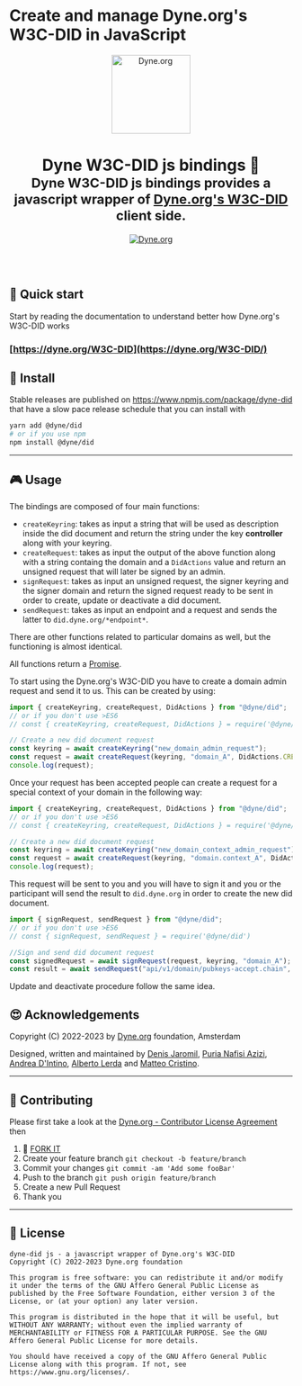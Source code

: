 # Create and manage Dyne.org's W3C-DID in JavaScript

<p align="center">
 <a href="https://dyne.org">
    <img src="https://files.dyne.org/software_by_dyne.png" height="140" alt="Dyne.org">
  </a>
</p>

<h1 align="center">
  Dyne W3C-DID js bindings 🧰</br>
  <sub>Dyne W3C-DID js bindings provides a javascript wrapper of <a href="https://github.com/dyne/W3C-DID">Dyne.org's W3C-DID</a> client side.</sub>
</h1>

<p align="center">
  <a href="https://dyne.org">
    <img src="https://img.shields.io/badge/%3C%2F%3E%20with%20%E2%9D%A4%20by-Dyne.org-blue.svg" alt="Dyne.org">
  </a>
</p>

<br><br>

## 🚀 Quick start

Start by reading the documentation to understand better how Dyne.org's W3C-DID works

### [https://dyne.org/W3C-DID](https://dyne.org/W3C-DID/)

## 💾 Install

Stable releases are published on https://www.npmjs.com/package/dyne-did that have a slow pace release schedule that you can install with

```bash
yarn add @dyne/did
# or if you use npm
npm install @dyne/did
```

* * *

## 🎮 Usage

The bindings are composed of four main functions:

 - `createKeyring`: takes as input a string that will be used as description inside the did document and return the string under the key **controller** along with your keyring.
 - `createRequest`: takes as input the output of the above function along with a string containg the domain and a `DidActions` value and return an unsigned request that will later be signed by an admin.
 - `signRequest`: takes as input an unsigned request, the signer keyring and the signer domain and return the signed request ready to be sent in order to create, update or deactivate a did document.
 - `sendRequest`: takes as input an endpoint and a request and sends the latter to `did.dyne.org/*endpoint*`.

There are other functions related to particular domains as well, but the functioning is almost identical.

All functions return a [Promise](https://developer.mozilla.org/en-US/docs/Web/JavaScript/Reference/Global_Objects/Promise).

To start using the Dyne.org's W3C-DID you have to create a domain admin request and send it to us. This can be created by using:

```js
import { createKeyring, createRequest, DidActions } from "@dyne/did";
// or if you don't use >ES6
// const { createKeyring, createRequest, DidActions } = require('@dyne/did')

// Create a new did document request
const keyring = await createKeyring("new_domain_admin_request");
const request = await createRequest(keyring, "domain_A", DidActions.CREATE);
console.log(request);
```

Once your request has been accepted people can create a request for a special context of your domain in the following way:
```js
import { createKeyring, createRequest, DidActions } from "@dyne/did";
// or if you don't use >ES6
// const { createKeyring, createRequest, DidActions } = require('@dyne/did')

// Create a new did document request
const keyring = await createKeyring("new_domain_context_admin_request");
const request = await createRequest(keyring, "domain.context_A", DidActions.CREATE);
console.log(request);
```

This request will be sent to you and you will have to sign it and you or the participant will send the result to `did.dyne.org` in order to create the new did document.

```js
import { signRequest, sendRequest } from "@dyne/did";
// or if you don't use >ES6
// const { signRequest, sendRequest } = require('@dyne/did')

//Sign and send did document request
const signedRequest = await signRequest(request, keyring, "domain_A");
const result = await sendRequest("api/v1/domain/pubkeys-accept.chain", signedRequest);
```

Update and deactivate procedure follow the same idea.

## 😍 Acknowledgements

Copyright (C) 2022-2023 by [Dyne.org](https://www.dyne.org) foundation, Amsterdam

Designed, written and maintained by [Denis Jaromil](https://jaromil.dyne.org), [Puria Nafisi Azizi](https://github.com/puria), [Andrea D'Intino](https://github.com/andrea-dintino), [Alberto Lerda](https://github.com/albertolerda) and [Matteo Cristino](https://github.com/matteo-cristino).

* * *

## 👤 Contributing

Please first take a look at the [Dyne.org - Contributor License Agreement](CONTRIBUTING.md) then

1.  🔀 [FORK IT](../../fork)
2.  Create your feature branch `git checkout -b feature/branch`
3.  Commit your changes `git commit -am 'Add some fooBar'`
4.  Push to the branch `git push origin feature/branch`
5.  Create a new Pull Request
6.  Thank you

* * *

## 💼 License

    dyne-did js - a javascript wrapper of Dyne.org's W3C-DID
    Copyright (C) 2022-2023 Dyne.org foundation

    This program is free software: you can redistribute it and/or modify it under the terms of the GNU Affero General Public License as published by the Free Software Foundation, either version 3 of the License, or (at your option) any later version.

    This program is distributed in the hope that it will be useful, but WITHOUT ANY WARRANTY; without even the implied warranty of MERCHANTABILITY or FITNESS FOR A PARTICULAR PURPOSE. See the GNU Affero General Public License for more details.

    You should have received a copy of the GNU Affero General Public License along with this program. If not, see https://www.gnu.org/licenses/.
